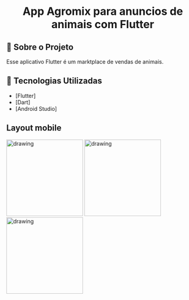 <h1 align="center">
    <br>App Agromix para anuncios de animais com Flutter<br/>
</h1>

## :bookmark: Sobre o Projeto

Esse aplicativo Flutter é um marktplace de vendas de animais.

## :rocket: Tecnologias Utilizadas

- [Flutter]
- [Dart]
- [Android Studio]

## Layout mobile

<img src="https://github.com/ClaitonGit/App_Agromix/assets/55120068/d3010f86-4c7a-48ba-a4b9-557fec84f25e" alt="drawing" width="200"/>
<img src="https://github.com/ClaitonGit/App_Agromix/assets/55120068/e7681a2b-5947-46d4-9d1f-e7b078091f7b" alt="drawing" width="200"/>
<img src="https://github.com/ClaitonGit/App_Agromix/assets/55120068/9bab00df-bb51-4dfa-90a9-84d9ee4283aa" alt="drawing" width="200"/>

